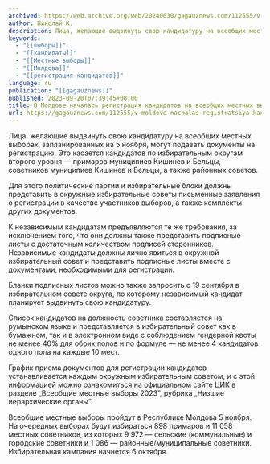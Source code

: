 ```yaml
---
archived: https://web.archive.org/web/20240630/gagauznews.com/112555/v-moldove-nachalas-registratsiya-kandidatov-na-vseobshhih-mestnyh-vyborah.html
author: Николай К.
description: Лица, желающие выдвинуть свою кандидатуру на всеобщих местных выборах, запланированных на 5 ноября, могут подавать документы на регистрацию. Это касается кандидатов по избирательным округам второго уровня — примаров муниципиев Кишинев и Бельцы, советников муниципиев Кишинев и Бельцы, а также районных советов. Для этого политические партии и избирательные блоки должны представить в окружные избирательные советы письменные заявления о регистрации в качестве участников выборов, а также комплекты других документов. К независимым кандидатам предъявляются те же требования, за исключением того, что они должны также представить подписные листы с достаточным количеством подписей сторонников. Независимые кандидаты должны лично явиться в окружной избирательный совет и представить […]
keywords:
  - "[[выборы]]"
  - "[[кандидаты]]"
  - "[[Местные выборы]]"
  - "[[Молдова]]"
  - "[[регистрация кандидатов]]"
language: ru
publication: "[[gagauznews]]"
published: 2023-09-20T07:39:45+00:00
title: В Молдове началась регистрация кандидатов на всеобщих местных выборах
url: https://gagauznews.com/112555/v-moldove-nachalas-registratsiya-kandidatov-na-vseobshhih-mestnyh-vyborah.html
---
```


Лица, желающие выдвинуть свою кандидатуру на всеобщих местных выборах, запланированных на 5 ноября, могут подавать документы на регистрацию. Это касается кандидатов по избирательным округам второго уровня — примаров муниципиев Кишинев и Бельцы, советников муниципиев Кишинев и Бельцы, а также районных советов.

Для этого политические партии и избирательные блоки должны представить в окружные избирательные советы письменные заявления о регистрации в качестве участников выборов, а также комплекты других документов.

К независимым кандидатам предъявляются те же требования, за исключением того, что они должны также представить подписные листы с достаточным количеством подписей сторонников. Независимые кандидаты должны лично явиться в окружной избирательный совет и представить подписные листы вместе с документами, необходимыми для регистрации.

Бланки подписных листов можно также запросить с 19 сентября в избирательном совете округа, по которому независимый кандидат планирует выдвинуть свою кандидатуру.

Список кандидатов на должность советника составляется на румынском языке и представляется в избирательный совет как в бумажном, так и в электронном виде с соблюдением гендерной квоты не менее 40% для обоих полов и по формуле — не менее 4 кандидатов одного пола на каждые 10 мест.

График приема документов для регистрации кандидатов устанавливается каждым окружным избирательным советом, и с этой информацией можно ознакомиться на официальном сайте ЦИК в разделе „Всеобщие местные выборы 2023”, рубрика „Низшие иерархические органы”.

Всеобщие местные выборы пройдут в Республике Молдова 5 ноября. На очередных выборах будут избираться 898 примаров и 11 058 местных советников, из которых 9 972 — сельские (коммунальные) и городские советники и 1 086 — районные/муниципальные советники. Избирательная кампания начнется 6 октября.